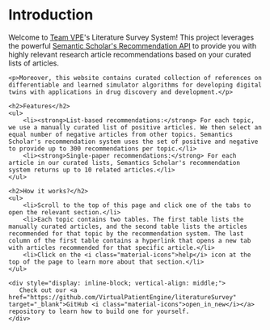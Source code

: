 <!DOCTYPE html>
<html lang="en">
<head>
    <meta charset="UTF-8">
    <meta name="viewport" content="width=device-width, initial-scale=1.0">
</head>
<body>
    <h1>Introduction</h1>
    <p>Welcome to <a href="https://github.com/VirtualPatientEngine" target="_blank">Team VPE</a>'s Literature Survey System! This project leverages the powerful <a href='https://api.semanticscholar.org/api-docs/recommendations' target="_blank">Semantic Scholar's Recommendation API</a> to provide you with highly relevant research article recommendations based on your curated lists of articles.</p>

    <p>Moreover, this website contains curated collection of references on differentiable and learned simulator algorithms for developing digital twins with applications in drug discovery and development.</p>
    
    <h2>Features</h2>
    <ul>
        <li><strong>List-based recommendations:</strong> For each topic, we use a manually curated list of positive articles. We then select an equal number of negative articles from other topics. Semantics Scholar's recommendation system uses the set of positive and negative to provide up to 300 recommendations per topic.</li>
        <li><strong>Single-paper recommendations:</strong> For each article in our curated lists, Semantics Scholar's recommendation system returns up to 10 related articles.</li>
    </ul>

    <h2>How it works?</h2>
    <ul>
        <li>Scroll to the top of this page and click one of the tabs to open the relevant section.</li>
        <li>Each topic contains two tables. The first table lists the manually curated articles, and the second table lists the articles recommended for that topic by the recommendation system. The last column of the first table contains a hyperlink that opens a new tab with articles recommended for that specific article.</li>
        <li>Click on the <i class="material-icons">help</i> icon at the top of the page to learn more about that section.</li>
    </ul>

    <div style="display: inline-block; vertical-align: middle;">
       Check out our <a href="https://github.com/VirtualPatientEngine/literatureSurvey"  target="_blank">GitHub <i class="material-icons">open_in_new</i></a> repository to learn how to build one for yourself.
    </div>
</body>
</html>